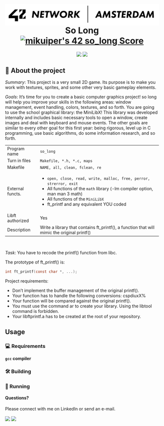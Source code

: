 <p align="center" style="margin-bottom: 0px !important;">
  <img width="600" src="https://github.com/mithraskuipers/mithraskuipers/blob/master/readme_srcs/42/logo.png?raw=true" alt="42_Network_Amsterdam" align="center"> </p>
<h1 align="center" style="margin-top: 0px;">So Long <a href="https://github.com/JaeSeoKim/badge42"><img src="https://badge42.vercel.app/api/v2/cl483ajsd008309l6suq9l256/project/2469382" alt="mikuiper's 42 so_long Score" /></a>
</h1>

<p align="center" style="margin-top: 0px;">
<img src="https://forthebadge.com/images/badges/made-with-c.svg"/>
<img src="https://forthebadge.com/images/badges/built-with-love.svg"/>
</p>

## :book: About the project

<em>Summary</em>: This project is a very small 2D game. Its purpose is to make you work with textures, sprites, and some other very basic gameplay elements.

<em>Goals</em>: It’s time for you to create a basic computer graphics project! so long will help you improve your skills in the following areas: window management, event handling, colors, textures, and so forth. You are going to use the school graphical library: the MiniLibX! This library was developed internally and includes basic necessary tools to open a window, create images and deal with keyboard and mouse events. The other goals are similar to every other goal for this first year: being rigorous, level up in C programming, use basic algorithms, do some information research, and so forth.

<table>
<tbody>
<tr>
<td>Program name</td>
<td><code>so_long</code></td>
</tr>
<tr>
<td>Turn in files</td>
<td><code>Makefile, *.h, *.c, maps</code></td>
</tr>
<tr>
<td>Makefile</td>
  <td><code>NAME, all, clean, fclean, re</code></td>
</tr>
<tr>
<td>External functs.</td>
<td>
<ul style=“list-style-type:square”>
<li><code>open, close, read, write, malloc, free, perror, strerror, exit</code></li>
<li>All functions of the <code>math</code> library (-lm compiler option, man man 3 math)</li>
<li>All functions of the <code>MiniLibX</code></li>
<li>ft_printf and any equivalent YOU coded
</li>
</ul>
</td>
</tr>
<tr>
<td>Libft authorized</td>
<td>Yes</td>
</tr>
<tr>
<td>Description</td>
<td>Write a library that contains ft_printf(), a function that will mimic the original printf()</td>
</tr>
</tbody>
</table>
<p>&nbsp;</p>

<em>Task</em>: You have to recode the printf() function from libc.

The prototype of ft_printf() is:
```c
int ft_printf(const char *, ...);
```

Project requirements:

- Don’t implement the buffer management of the original printf().
- Your function has to handle the following conversions: cspdiuxX%
- Your function will be compared against the original printf().
- You must use the command ar to create your library.
Using the libtool command is forbidden.
- Your libftprintf.a has to be created at the root of your repository.

##  Usage

### :computer: Requirements

**`gcc` compiler**

### :hammer_and_wrench: Building

### :runner: Running

#### Questions?
Please connect with me on LinkedIn or send an e-mail.

<a href="https://www.linkedin.com/in/mithraskuipers/"><img align=center src="https://img.shields.io/badge/LinkedIn-0077B5?style=for-the-badge&logo=linkedin&logoColor=white" /></a>
<a href="mailto:mithraskuipers@gmail.com"><img align=center src="https://img.shields.io/badge/Gmail-D14836?style=for-the-badge&logo=gmail&logoColor=white" /></a>
